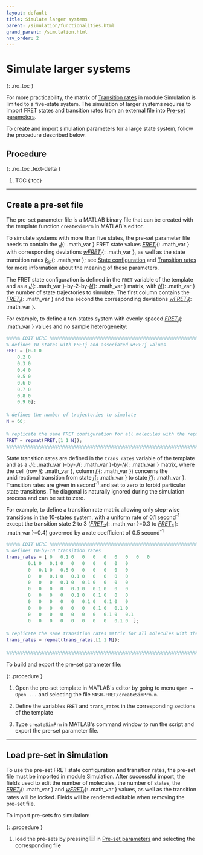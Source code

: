 ```yaml
---
layout: default
title: Simulate larger systems
parent: /simulation/functionalities.html
grand_parent: /simulation.html
nav_order: 2
---
```


# Simulate larger systems
{: .no_toc }

For more practicability, the matrix of
[Transition rates](../panels/panel-molecules.html#transition-rates) in module Simulation is limited to a five-state system.
The simulation of larger systems requires to import FRET states and transition rates from an external file into 
[Pre-set parameters](../panels/panel-molecules.html#pre-set-parameters).

To create and import simulation parameters for a large state system, follow the procedure described below.

## Procedure
{: .no_toc .text-delta }

1. TOC
{:toc}


---

## Create a pre-set file

The pre-set parameter file is a MATLAB binary file that can be created with the template function 
`createSimPrm` in MATLAB's editor.

To simulate systems with more than five states, the pre-set parameter file needs to contain the
[*J*](){: .math_var } FRET state values 
[*FRET*<sub>*j*</sub>](){: .math_var } with corresponding deviations 
[*wFRET*<sub>*j*</sub>](){: .math_var }, as well as the state transition rates 
[*k*<sub>*jj'*</sub>](){: .math_var }; see 
[State configuration](../panels/panel-molecules.html#state-configuration) and 
[Transition rates](../panels/panel-molecules.html#transition-rates) for more information about the meaning of these parameters.

The FRET state configuration is defined in the `FRET` variable of the template and as a 
[*J*](){: .math_var }-by-2-by-[*N*](){: .math_var } matrix, with 
[*N*](){: .math_var } the number of state trajectories to simulate. 
The first column contains the 
[*FRET*<sub>*j*</sub>](){: .math_var } and the second the corresponding deviations 
[*wFRET*<sub>*j*</sub>](){: .math_var }.

For example, to define a ten-states system with evenly-spaced 
[*FRET*<sub>*j*</sub>](){: .math_var } values and no sample heterogeneity:

```matlab
%%%%% EDIT HERE %%%%%%%%%%%%%%%%%%%%%%%%%%%%%%%%%%%%%%%%%%%%%%%%%%%%%%%%%%%
% defines 10 states with FRETj and associated wFRETj values
FRET = [0.1 0
	0.2 0
	0.3 0
	0.4 0
	0.5 0
	0.6 0
	0.7 0
	0.8 0
	0.9 0];

% defines the number of trajectories to simulate
N = 60;

% replicate the same FRET configuration for all molecules with the repmat function
FRET = repmat(FRET,[1 1 N]);
%%%%%%%%%%%%%%%%%%%%%%%%%%%%%%%%%%%%%%%%%%%%%%%%%%%%%%%%%%%%%%%%%%%%%%%%%%%
```

State transition rates are defined in the `trans_rates` variable of the template and as a 
[*J*](){: .math_var }-by-[*J*](){: .math_var }-by-[*N*](){: .math_var } matrix, where the cell (row 
[*j*](){: .math_var }, column [*j’*](){: .math_var }) concerns the unidirectional transition from state 
[*j*](){: .math_var } to state 
[*j’*](){: .math_var }.
Transition rates are given in second<sup>-1</sup> and set to zero to forbid particular state transitions.
The diagonal is naturally ignored during the simulation process and can be set to zero.

For example, to define a transition rate matrix allowing only step-wise transitions in the 10-states system, with a uniform rate of 0.1 second<sup>-1</sup> except the transition state 2 to 3 
([*FRET*<sub>3</sub>](){: .math_var }=0.3 to [*FRET*<sub>4</sub>](){: .math_var }=0.4) governed by a rate coefficient of 0.5 second<sup>-1</sup>

```matlab
%%%%% EDIT HERE %%%%%%%%%%%%%%%%%%%%%%%%%%%%%%%%%%%%%%%%%%%%%%%%%%%%%%%%%%%
% defines 10-by-10 transition rates
trans_rates = [ 0   0.1 0   0   0   0   0   0   0   0
		0.1 0   0.1 0   0   0   0   0   0   0
		0   0.1 0   0.5 0   0   0   0   0   0
		0   0   0.1 0   0.1 0   0   0   0   0
		0   0   0   0.1 0   0.1 0   0   0   0
		0   0   0   0   0.1 0   0.1 0   0   0
		0   0   0   0   0.1 0   0.1 0   0   0
		0   0   0   0   0   0.1 0   0.1 0   0
		0   0   0   0   0   0   0.1 0   0.1 0
		0   0   0   0   0   0   0   0.1 0   0.1
		0   0   0   0   0   0   0   0   0.1 0  ];

% replicate the same transition rates matrix for all molecules with the repmat function
trans_rates = repmat(trans_rates,[1 1 N]);

%%%%%%%%%%%%%%%%%%%%%%%%%%%%%%%%%%%%%%%%%%%%%%%%%%%%%%%%%%%%%%%%%%%%%%%%%%%
```

To build and export the pre-set parameter file:

{: .procedure }
1. Open the pre-set template in MATLAB's editor by going to menu `Open → Open ...` and selecting the file `MASH-FRET/createSimPrm.m`.  
      
1. Define the variables `FRET` and `trans_rates` in the corresponding sections of the template  
     
1. Type `createSimPrm` in MATLAB's command window to run the script and export the pre-set parameter file.


---

## Load pre-set in Simulation

To use the pre-set FRET state configuration and transition rates, the pre-set file must be imported in module Simulation.
After successful import, the fields used to edit the number of molecules, the number of states, the 
[*FRET*<sub>*j*</sub>](){: .math_var } and 
[*wFRET*<sub>*j*</sub>](){: .math_var } values, as well as the transition rates will be locked.
Fields will be rendered editable when removing the pre-set file.

To import pre-sets fro simulation:

{: .procedure }
1. load the pre-sets by pressing 
![...](../../assets/images/gui/sim-but-3p.png "...") in 
[Pre-set parameters](../panels/panel-molecules.html#pre-set-parameters) and selecting the corresponding file
